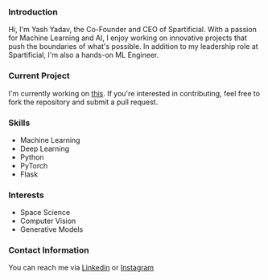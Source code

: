 ### Introduction
Hi, I'm Yash Yadav, the Co-Founder and CEO of Spartificial. With a passion for Machine Learning and AI, I enjoy working on innovative projects that push the boundaries of what's possible. In addition to my leadership role at Spartificial, I'm also a hands-on ML Engineer.

### Current Project
I'm currently working on [this](https://github.com/tardigrade-10/cloudrm). If you're interested in contributing, feel free to fork the repository and submit a pull request.

### Skills
- Machine Learning
- Deep Learning
- Python
- PyTorch
- Flask

### Interests
- Space Science
- Computer Vision
- Generative Models

### Contact Information
You can reach me via [Linkedin](https://www.linkedin.com/in/yash-yadav-558125170/) or [Instagram](https://www.instagram.com/yash.ipynb/)
